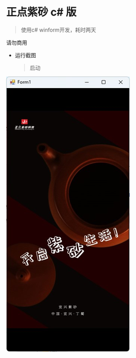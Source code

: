 # 正点紫砂 c# 版

 > 使用c# winform开发，耗时两天
 
 请勿商用
 
* 运行截图
    > 启动
 
![](https://github.com/FL-Studi0/zdzs/blob/master/res/%E5%90%AF%E5%8A%A8%E5%9B%BE.jpg)
